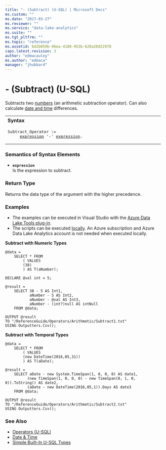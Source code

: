 ```yaml
---
title: "- (Subtract) (U-SQL) | Microsoft Docs"
ms.custom: ""
ms.date: "2017-03-27"
ms.reviewer: ""
ms.service: "data-lake-analytics"
ms.suite: ""
ms.tgt_pltfrm: ""
ms.topic: "reference"
ms.assetid: bd2b059b-96ea-4180-953b-620a20d22978
caps.latest.revision: 3
author: "edmacauley"
ms.author: "edmaca"
manager: "jhubbard"
---
```

# - (Subtract) (U-SQL)
Subtracts two [numbers](numeric-types-and-literals.md) (an arithmetic subtraction operator).  Can also calculate [date and time](temporal-types-and-literals.md) differences.

<table><th align="left">Syntax</th><tr><td><pre>
Subtract_Operator :=                                                                                     
     <a href="#expr">expression</a> '-' <a href="#expr">expression</a>.
</pre></td></tr></table>

  
### Semantics of Syntax Elements    
-   <a name="expr"></a>**`expression`**  
Is the expression to subtract. 

### Return Type
Returns the data type of the argument with the higher precedence.

### Examples
- The examples can be executed in Visual Studio with the [Azure Data Lake Tools plug-in](https://www.microsoft.com/download/details.aspx?id=49504).  
- The scripts can be executed [locally](https://docs.microsoft.com/azure/data-lake-analytics/data-lake-analytics-data-lake-tools-get-started#run-u-sql-locally).  An Azure subscription and Azure Data Lake Analytics account is not needed when executed locally.

**Subtract with Numeric Types**   
```
@data = 
    SELECT * FROM 
        ( VALUES
        (38)
        ) AS T(aNumber);

DECLARE @val int = 5;

@result =
    SELECT 38 - 5 AS Int1,
           aNumber - 5 AS Int2,
           aNumber - @val AS Int3,
           aNumber - (int?)null AS intNull
    FROM @data;

OUTPUT @result
TO "/ReferenceGuide/Operators/Arithmetic/Subtract1.txt"
USING Outputters.Csv();
```

**Subtract with Temporal Types**   
```
@data = 
    SELECT * FROM 
        ( VALUES
        (new DateTime(2016,05,31))
        ) AS T(aDate);

@result =
    SELECT aDate - new System.TimeSpan(1, 0, 0, 0) AS date1,
          (new TimeSpan(1, 0, 0, 0) - new TimeSpan(0, 1, 0, 0)).ToString() AS date2,
          (aDate - new DateTime(2016,05,1)).Days AS date3
    FROM @data;

OUTPUT @result
TO "/ReferenceGuide/Operators/Arithmetic/Subtract2.txt"
USING Outputters.Csv();
```

### See Also
* [Operators (U-SQL)](operators-u-sql.md)
* [Date & Time](csharp-functions-and-operators-u-sql.md#DateTime)
* [Simple Built-In U-SQL Types](simple-built-in-u-sql-types.md)


